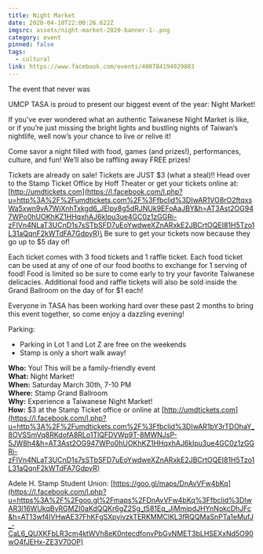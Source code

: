 ```yaml
---
title: Night Market
date: 2020-04-10T22:00:26.622Z
imgsrc: assets/night-market-2020-banner-1-.png
category: event
pinned: false
tags:
  - cultural
link: https://www.facebook.com/events/400784194029883
---
```

The event that never was

UMCP TASA is proud to present our biggest event of the year: Night Market!

If you’ve ever wondered what an authentic Taiwanese Night Market is like, or if you’re just missing the bright lights and bustling nights of Taiwan’s nightlife, well now’s your chance to live or relive it!

Come savor a night filled with food, games (and prizes!), performances, culture, and fun! We’ll also be raffling away FREE prizes!

Tickets are already on sale! Tickets are JUST $3 (what a steal)!! Head over to the Stamp Ticket Office by Hoff Theater or get your tickets online at: [http://umdtickets.com](https://l.facebook.com/l.php?u=http%3A%2F%2Fumdtickets.com%2F%3Ffbclid%3DIwAR1VO8rO2ftqxsWa5xwn9vA7WjXnhTxkgd6_JElpy8g5dRJNUk9EFoAaJBY&h=AT3Ast2OG947WPo0hUOKhKZ1HHqxhAJ6kIpu3ue4GC0z1zGGRi-zFIVn4NLaT3UCnD1s7sSTbSFD7uEoYwdweXZnARxkE2JBCrtOQEI81H5Tzo1L31aQqnF2kWTdFA7GdpyR)\
Be sure to get your tickets now because they go up to $5 day of!

Each ticket comes with 3 food tickets and 1 raffle ticket. Each food ticket can be used at any of one of our food booths to exchange for 1 serving of food! Food is limited so be sure to come early to try your favorite Taiwanese delicacies. Additional food and raffle tickets will also be sold inside the Grand Ballroom on the day of for $1 each!

Everyone in TASA has been working hard over these past 2 months to bring this event together, so come enjoy a dazzling evening!

Parking:

* Parking in Lot 1 and Lot Z are free on the weekends
* Stamp is only a short walk away!

**Who:** You! This will be a family-friendly event\
**What:** Night Market!\
**When:** Saturday March 30th, 7-10 PM\
**Where:** Stamp Grand Ballroom\
**Why:** Experience a Taiwanese Night Market!\
**How:** $3 at the Stamp Ticket office or online at [http://umdtickets.com](https://l.facebook.com/l.php?u=http%3A%2F%2Fumdtickets.com%2F%3Ffbclid%3DIwAR1bY3rTDOhaY_8OVSSmVq8RKdofA8RLo1TlQFDVWp9T-8MWNJsP-5JW8h4&h=AT3Ast2OG947WPo0hUOKhKZ1HHqxhAJ6kIpu3ue4GC0z1zGGRi-zFIVn4NLaT3UCnD1s7sSTbSFD7uEoYwdweXZnARxkE2JBCrtOQEI81H5Tzo1L31aQqnF2kWTdFA7GdpyR)

Adele H. Stamp Student Union: [https://goo.gl/maps/DnAvVFw4bKq](https://l.facebook.com/l.php?u=https%3A%2F%2Fgoo.gl%2Fmaps%2FDnAvVFw4bKq%3Ffbclid%3DIwAR3l16WUkqByRGMZI0aKdQQKr6gZ2Sg_t581Eq_JjMmjpdJHYnNokcDhJFc&h=AT13wf4IVHwAE37FhKFgSXpyivzkTERKMMClKL3fRQQMaSnPTa1eMufJ_-CaL6_QUXKFbLR3cm4ktWVh8eK0ntecdfonvPbGvNMET3bLHSEXxNd5O90wO4fJEHx-ZE3V70OP)